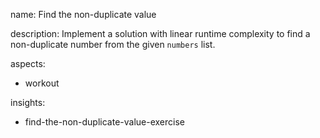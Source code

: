 name: Find the non-duplicate value

description: Implement a solution with linear runtime complexity to find a non-duplicate number from the given `numbers` list.

aspects:
  - workout

insights:
  - find-the-non-duplicate-value-exercise